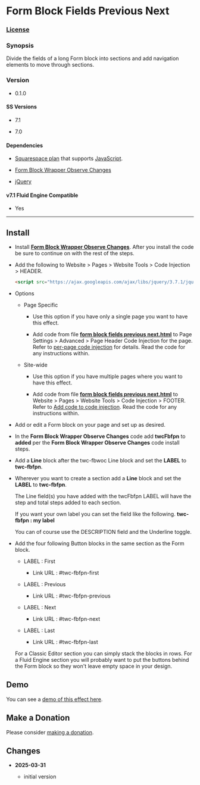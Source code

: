 # Form Block Fields Previous Next

### [License][1]

### Synopsis

Divide the fields of a long Form block into sections and add navigation elements
to move through sections.

### Version

 * 0.1.0

#### SS Versions

  * 7.1
  
  * 7.0

#### Dependencies

  * [Squarespace plan][2] that supports [JavaScript][3].
  
  * [Form Block Wrapper Observe Changes][4]
  
  * [jQuery][5]

#### v7.1 Fluid Engine Compatible

  * Yes

---

## Install

* Install **[Form Block Wrapper Observe Changes][6]**. After you install the
  code be sure to continue on with the rest of the steps.
  
* Add the following to Website > Pages > Website Tools > Code Injection >
  HEADER.
  
  ```html
  <script src="https://ajax.googleapis.com/ajax/libs/jquery/3.7.1/jquery.min.js"></script>
  ```

* Options

  * Page Specific
  
    * Use this option if you have only a single page you want to have this
      effect.
      
    * Add code from file **[form block fields previous next.html][7]** to
      Page Settings > Advanced > Page Header Code Injection for the page. Refer
      to [per-page code injection][8] for details. Read the code for any
      instructions within.
      
  * Site-wide
  
    * Use this option if you have multiple pages where you want to have this
      effect.
      
    * Add code from file **[form block fields previous next.html][7]** to
      Website > Pages > Website Tools > Code Injection > FOOTER. Refer to [Add
      code to code injection][9]. Read the code for any instructions within.
      
* Add or edit a Form block on your page and set up as desired.
  
* In the **Form Block Wrapper Observe Changes** code add **twcFbfpn** to
  **added** per the **Form Block Wrapper Observe Changes** code install steps.
  
* Add a **Line** block after the twc-fbwoc Line block and set the **LABEL** to
  **twc-fbfpn**.
  
* Wherever you want to create a section add a **Line** block and set the
  **LABEL** to **twc-fbfpn**.
  
  The Line field(s) you have added with the twcFbfpn LABEL will have the step
  and total steps added to each section.
  
  If you want your own label you can set the field like the following.
  **twc-fbfpn : my label**
  
  You can of course use the DESCRIPTION field and the Underline toggle.
  
* Add the four following Button blocks in the same section as the Form block.

  * LABEL : First
  
    * Link URL : #twc-fbfpn-first
  
  * LABEL : Previous
  
    * Link URL : #twc-fbfpn-previous
  
  * LABEL : Next
  
    * Link URL : #twc-fbfpn-next
  
  * LABEL : Last
  
    * Link URL : #twc-fbfpn-last
    
  For a Classic Editor section you can simply stack the blocks in rows. For a
  Fluid Engine section you will probably want to put the buttons behind the Form
  block so they won't leave empty space in your design.

## Demo

You can see a [demo of this effect here][10].

## Make a Donation

Please consider [making a donation][11].

## Changes

<!-- * **2024-04-28**

  * update to work with Form Block Wrapper Observe Changes v0.3.0
  * bumped version to 0.3.0
  -->
* **2025-03-31**

  * initial version

[1]: https://github.com/tomsWebConsulting/twcsl/blob/main/LICENSE.txt#L1
[2]: https://www.squarespace.com/pricing
[3]: https://en.wikipedia.org/wiki/JavaScript
[4]: https://github.com/tomsWebConsulting/twcsl/tree/main/Block/Form/Form%20Block%20Wrapper%20Observe%20Changes
[5]: https://jquery.com/
[6]: https://github.com/tomsWebConsulting/twcsl/tree/main/Block/Form/Form%20Block%20Wrapper%20Observe%20Changes#form-block-wrapper-observe-changes
[7]: form%20block%20fields%20previous%20next.html#L1
[8]: https://support.squarespace.com/hc/en-us/articles/205815908-Using-code-injection#toc-per-page-code-injection
[9]: https://support.squarespace.com/hc/en-us/articles/205815908-Using-code-injection#toc-add-code-to-code-injection
[10]: https://toms-web-consulting-demos.squarespace.com/form-block-fields-previous-next?password=twcdemos
[11]: https://github.com/tomsWebConsulting/twcsl#make-a-donation
